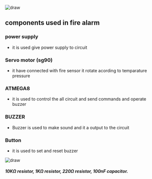 
![draw](https://user-images.githubusercontent.com/98829237/156922691-f06d3071-48d1-4384-841f-d8b01ca31d5e.png)



## components used in fire alarm

### power supply
 * it is used give power supply to circuit

### Servo motor (sg90)
 * it have connected with fire sensor it rotate acording to temparature pressure 

### ATMEGA8
 * it is used to control the all circuit and send commands and operate buzzer

### BUZZER
 * Buzzer is used to make sound and it a output to the circuit

### Button
 * it is used to set and reset buzzer
 
![draw](https://user-images.githubusercontent.com/98829237/154841779-da2af976-0328-4623-9cd5-789a9e0bdaa2.png)


 ##### 10KΩ resistor, 1KΩ resistor, 220Ω resistor, 100nF capacitor.
